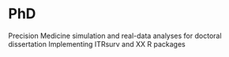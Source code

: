 # PhD
Precision Medicine simulation and real-data analyses for doctoral dissertation
Implementing ITRsurv and XX R packages

